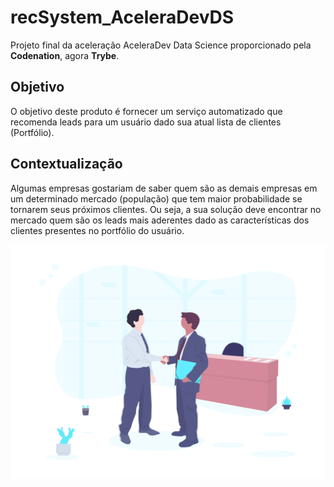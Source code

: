 # recSystem_AceleraDevDS
Projeto final da aceleração AceleraDev Data Science proporcionado pela **Codenation**, agora **Trybe**.

## Objetivo
O objetivo deste produto é fornecer um serviço automatizado que recomenda leads para um usuário dado sua atual lista de clientes (Portfólio).

## Contextualização
Algumas empresas gostariam de saber quem são as demais empresas em um determinado mercado (população) que tem maior probabilidade se tornarem seus próximos clientes. Ou seja, a sua solução deve encontrar no mercado quem são os leads mais aderentes dado as características dos clientes presentes no portfólio do usuário.

[![asciicast](https://github.com/renatavillar/recSystem_AceleraDevDS/blob/master/undraw_business_deal_cpi9.png)](https://github.com/renatavillar/recSystem_AceleraDevDS/blob/master/Screencast%20from%2016-08-2020%2000:23:34.webm)
